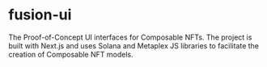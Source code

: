 # fusion-ui

The Proof-of-Concept UI interfaces for Composable NFTs. The project is built
with Next.js and uses Solana and Metaplex JS libraries to facilitate the
creation of Composable NFT models.
